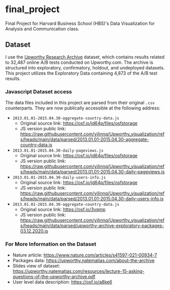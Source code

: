# final_project
Final Project for Harvard Business School (HBS)'s Data Visualization for Analysis and Communication class.


## Dataset
I use the [Upworthy Research Archive](https://upworthy.natematias.com/) dataset, which contains results related to 32,487 online A/B tests conducted on Upworthy.com. 
The archive is structured into exploratory, confirmatory, holdout, and undeployed datasets. This project utilizes the Exploratory Data containing 4,873 of the A/B test results.

### Javascript Dataset access
The data files included in this project are parsed from their original `.csv` counterparts. They are now publically accessible at the following address:
- `2013.01.01-2015.04.30-aggregate-country-data.js`
    - Original source link: https://osf.io/jd64p/files/osfstorage
    - JS version public link: https://raw.githubusercontent.com/yilinnq/Upworthy_visualization/refs/heads/main/data/parsed/2013.01.01-2015.04.30-aggregate-country-data.js
- `2013.01.01-2015.04.30-daily-pageviews.js`
    - Original source link: https://osf.io/jd64p/files/osfstorage
    - JS version public link: https://raw.githubusercontent.com/yilinnq/Upworthy_visualization/refs/heads/main/data/parsed/2013.01.01-2015.04.30-daily-pageviews.js
- `2013.01.01-2015.04.30-daily-users-info.js`
    - Original source link: https://osf.io/jd64p/files/osfstorage
    - JS version public link: https://raw.githubusercontent.com/yilinnq/Upworthy_visualization/refs/heads/main/data/parsed/2013.01.01-2015.04.30-daily-users-info.js
- `2013.01.01-2015.04.30-aggregate-country-data.js`
    - Original source link: https://osf.io/3vqmp
    - JS version public link: https://raw.githubusercontent.com/yilinnq/Upworthy_visualization/refs/heads/main/data/parsed/upworthy-archive-exploratory-packages-03.12.2020.js



### For More Information on the Dataset
- Nature article: https://www.nature.com/articles/s41597-021-00934-7
- Packages data: https://upworthy.natematias.com/about-the-archive
- Slides view of dataset: https://upworthy.natematias.com/resources/lecture-15-asking-questions-of-the-upworthy-archive.pdf
- User level data description: https://osf.io/a8ke6 